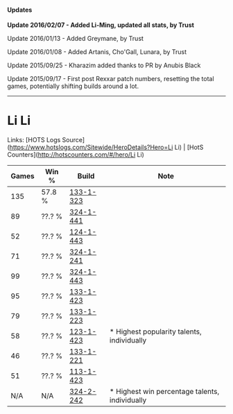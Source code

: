 #### Updates
**Update 2016/02/07 - Added Li-Ming, updated all stats, by Trust**

Update 2016/01/13 - Added Greymane, by Trust

Update 2016/01/08 - Added Artanis, Cho'Gall, Lunara, by Trust

Update 2015/09/25 - Kharazim added thanks to PR by Anubis Black

Update 2015/09/17 - First post Rexxar patch numbers, resetting the total games, potentially shifting builds around a lot.

***

# Li Li

Links: [HOTS Logs Source](https://www.hotslogs.com/Sitewide/HeroDetails?Hero=Li Li) | [HotS Counters](http://hotscounters.com/#/hero/Li Li)

Games  | Win %  | Build     | Note
-----  | -----  | -----     | ----
135    | 57.8 % | [133-1-323](http://www.heroesfire.com/hots/talent-calculator/li-li#hERx) | 
89     | ??.? % | [324-1-441](http://www.heroesfire.com/hots/talent-calculator/li-li#oWnX) | 
52     | ??.? % | [124-1-443](http://www.heroesfire.com/hots/talent-calculator/li-li#guVZ) | 
71     | ??.? % | [324-1-241](http://www.heroesfire.com/hots/talent-calculator/li-li#oWkP) | 
99     | ??.? % | [324-1-443](http://www.heroesfire.com/hots/talent-calculator/li-li#oWnZ) | 
95     | ??.? % | [133-1-423](http://www.heroesfire.com/hots/talent-calculator/li-li#hETV) | 
79     | ??.? % | [133-1-223](http://www.heroesfire.com/hots/talent-calculator/li-li#hEQN) | 
58     | ??.? % | [123-1-423](http://www.heroesfire.com/hots/talent-calculator/li-li#gs2_) | * Highest popularity talents, individually
46     | ??.? % | [133-1-221](http://www.heroesfire.com/hots/talent-calculator/li-li#hEQL) | 
51     | ??.? % | [113-1-423](http://www.heroesfire.com/hots/talent-calculator/li-li#gTeV) | 
N/A    | N/A    | [324-2-242](http://www.heroesfire.com/hots/talent-calculator/li-li#oW-2) | * Highest win percentage talents, individually
